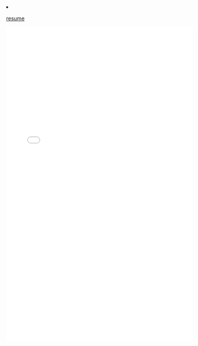    <li><a href="./jmp.html" target="_blank">
   <p>resume</p>
   </a></li>
   
<embed src="./BogliacinoJMP2021.pdf" type="application/pdf" width=100% height=850px />

